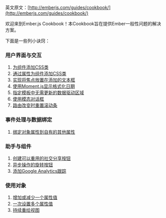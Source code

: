 英文原文：[http://emberjs.com/guides/cookbook/](http://emberjs.com/guides/cookbook/)

欢迎来到Ember.js Cookbook！本Cookbook旨在提供Ember一般性问题的解决方案。

下面是一些列小诀窍：

### 用户界面与交互

1. [为组件添加CSS类](/guides/cookbook/user_interface_and_interaction/adding_css_classes_to_your_components)
1. [通过属性为组件添加CSS类](/guides/cookbook/user_interface_and_interaction/adding_css_classes_to_your_components_based_on_properties)
1. [实现将焦点放置在添加的文本框](/guides/cookbook/user_interface_and_interaction/focusing_a_textfield_after_its_been_inserted)
1. [使用Moment.js显示格式化日期](/guides/cookbook/user_interface_and_interaction/displaying_formatted_dates_with_moment_js)
1. [指定模板中无需更新的数据驱动区域](/guides/cookbook/user_interface_and_interaction/specifying_data_driven_areas_of_templates_that_do_not_need_to_update)
1. [使用模态对话框](/guides/cookbook/user_interface_and_interaction/using_modal_dialogs)
1. [路由改变时重置滚动条](/guides/cookbook/user_interface_and_interaction/resetting_scroll_on_route_changes)

### 事件处理与数据绑定

1. [绑定对象属性到自有的其他属性](/guides/cookbook/event_handling_and_data_binding/binding_properties_of_an_object_to_its_own_properties)

### 助手与组件

1. [创建可以重用的社交分享按钮](/guides/cookbook/helpers_and_components/creating_reusable_social_share_buttons)
2. [异步操作的旋转按钮](/guides/cookbook/helpers_and_components/spin_button_for_asynchronous_actions)
3. [添加Google Analytics跟踪](/guides/cookbook/helpers_and_components/adding_google_analytics_tracking)

### 使用对象

1. [增加或减少一个属性值](/guides/cookbook/working_with_objects/incrementing_or_decrementing_a_property)
1. [一次设置多个属性值](/guides/cookbook/working_with_objects/setting_multiple_properties_at_once)
1. [持续重绘视图](/guides/cookbook/working_with_objects/continuous_redrawing_of_views)
